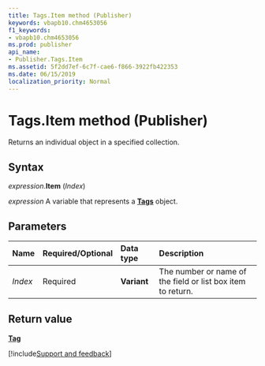 ```yaml
---
title: Tags.Item method (Publisher)
keywords: vbapb10.chm4653056
f1_keywords:
- vbapb10.chm4653056
ms.prod: publisher
api_name:
- Publisher.Tags.Item
ms.assetid: 5f2dd7ef-6c7f-cae6-f866-3922fb422353
ms.date: 06/15/2019
localization_priority: Normal
---
```



# Tags.Item method (Publisher)

Returns an individual object in a specified collection.


## Syntax

_expression_.**Item** (_Index_)

_expression_ A variable that represents a **[Tags](Publisher.Tags.md)** object.


## Parameters

|Name|Required/Optional|Data type|Description|
|:-----|:-----|:-----|:-----|
|_Index_|Required| **Variant**|The number or name of the field or list box item to return.|

## Return value

**[Tag](Publisher.Tag.md)**


[!include[Support and feedback](~/includes/feedback-boilerplate.md)]